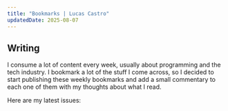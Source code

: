 ```yaml
---
title: "Bookmarks | Lucas Castro"
updatedDate: 2025-08-07
---
```


## Writing

I consume a lot of content every week, usually about programming and the tech industry. I bookmark a lot of the stuff I come across, so I decided to start publishing these weekly bookmarks and add a small commentary to each one of them with my thoughts about what I read.

Here are my latest issues:
